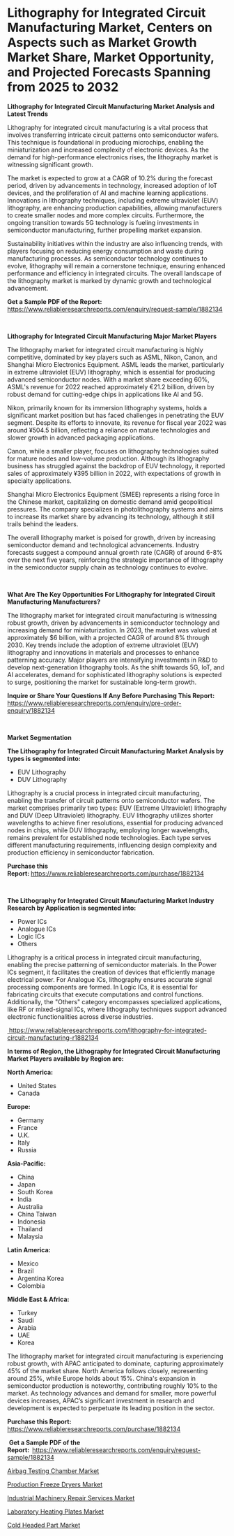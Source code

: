<p><h1>Lithography for Integrated Circuit Manufacturing Market, Centers on Aspects such as Market Growth Market Share, Market Opportunity, and Projected Forecasts Spanning from 2025 to 2032</h1></p><p><strong>Lithography for Integrated Circuit Manufacturing Market Analysis and Latest Trends</strong></p>
<p><p>Lithography for integrated circuit manufacturing is a vital process that involves transferring intricate circuit patterns onto semiconductor wafers. This technique is foundational in producing microchips, enabling the miniaturization and increased complexity of electronic devices. As the demand for high-performance electronics rises, the lithography market is witnessing significant growth. </p><p>The market is expected to grow at a CAGR of 10.2% during the forecast period, driven by advancements in technology, increased adoption of IoT devices, and the proliferation of AI and machine learning applications. Innovations in lithography techniques, including extreme ultraviolet (EUV) lithography, are enhancing production capabilities, allowing manufacturers to create smaller nodes and more complex circuits. Furthermore, the ongoing transition towards 5G technology is fueling investments in semiconductor manufacturing, further propelling market expansion. </p><p>Sustainability initiatives within the industry are also influencing trends, with players focusing on reducing energy consumption and waste during manufacturing processes. As semiconductor technology continues to evolve, lithography will remain a cornerstone technique, ensuring enhanced performance and efficiency in integrated circuits. The overall landscape of the lithography market is marked by dynamic growth and technological advancement.</p></p>
<p><strong>Get a Sample PDF of the Report:&nbsp;</strong> <a href="https://www.reliableresearchreports.com/enquiry/request-sample/1882134?utm_campaign=38&utm_medium=2&utm_source=Github&utm_content=ia&utm_term=01032025&utm_id=lithography-for-integrated-circuit-manufacturing">https://www.reliableresearchreports.com/enquiry/request-sample/1882134</a></p>
<p>&nbsp;</p>
<p><strong>Lithography for Integrated Circuit Manufacturing Major Market Players</strong></p>
<p><p>The lithography market for integrated circuit manufacturing is highly competitive, dominated by key players such as ASML, Nikon, Canon, and Shanghai Micro Electronics Equipment. ASML leads the market, particularly in extreme ultraviolet (EUV) lithography, which is essential for producing advanced semiconductor nodes. With a market share exceeding 60%, ASML's revenue for 2022 reached approximately €21.2 billion, driven by robust demand for cutting-edge chips in applications like AI and 5G.</p><p>Nikon, primarily known for its immersion lithography systems, holds a significant market position but has faced challenges in penetrating the EUV segment. Despite its efforts to innovate, its revenue for fiscal year 2022 was around ¥504.5 billion, reflecting a reliance on mature technologies and slower growth in advanced packaging applications.</p><p>Canon, while a smaller player, focuses on lithography technologies suited for mature nodes and low-volume production. Although its lithography business has struggled against the backdrop of EUV technology, it reported sales of approximately ¥395 billion in 2022, with expectations of growth in specialty applications.</p><p>Shanghai Micro Electronics Equipment (SMEE) represents a rising force in the Chinese market, capitalizing on domestic demand amid geopolitical pressures. The company specializes in photolithography systems and aims to increase its market share by advancing its technology, although it still trails behind the leaders. </p><p>The overall lithography market is poised for growth, driven by increasing semiconductor demand and technological advancements. Industry forecasts suggest a compound annual growth rate (CAGR) of around 6-8% over the next five years, reinforcing the strategic importance of lithography in the semiconductor supply chain as technology continues to evolve.</p></p>
<p>&nbsp;</p>
<p><strong>What Are The Key Opportunities For Lithography for Integrated Circuit Manufacturing Manufacturers?</strong></p>
<p><p>The lithography market for integrated circuit manufacturing is witnessing robust growth, driven by advancements in semiconductor technology and increasing demand for miniaturization. In 2023, the market was valued at approximately $6 billion, with a projected CAGR of around 8% through 2030. Key trends include the adoption of extreme ultraviolet (EUV) lithography and innovations in materials and processes to enhance patterning accuracy. Major players are intensifying investments in R&D to develop next-generation lithography tools. As the shift towards 5G, IoT, and AI accelerates, demand for sophisticated lithography solutions is expected to surge, positioning the market for sustainable long-term growth.</p></p>
<p><strong>Inquire or Share Your Questions If Any Before Purchasing This Report:</strong> <a href="https://www.reliableresearchreports.com/enquiry/pre-order-enquiry/1882134?utm_campaign=38&utm_medium=2&utm_source=Github&utm_content=ia&utm_term=01032025&utm_id=lithography-for-integrated-circuit-manufacturing">https://www.reliableresearchreports.com/enquiry/pre-order-enquiry/1882134</a></p>
<p>&nbsp;</p>
<p><strong>Market Segmentation</strong></p>
<p><strong>The Lithography for Integrated Circuit Manufacturing Market Analysis by types is segmented into:</strong></p>
<p><ul><li>EUV Lithography</li><li>DUV Lithography</li></ul></p>
<p><p>Lithography is a crucial process in integrated circuit manufacturing, enabling the transfer of circuit patterns onto semiconductor wafers. The market comprises primarily two types: EUV (Extreme Ultraviolet) lithography and DUV (Deep Ultraviolet) lithography. EUV lithography utilizes shorter wavelengths to achieve finer resolutions, essential for producing advanced nodes in chips, while DUV lithography, employing longer wavelengths, remains prevalent for established node technologies. Each type serves different manufacturing requirements, influencing design complexity and production efficiency in semiconductor fabrication.</p></p>
<p><strong>Purchase this Report:&nbsp;</strong><a href="https://www.reliableresearchreports.com/purchase/1882134?utm_campaign=38&utm_medium=2&utm_source=Github&utm_content=ia&utm_term=01032025&utm_id=lithography-for-integrated-circuit-manufacturing">https://www.reliableresearchreports.com/purchase/1882134</a></p>
<p>&nbsp;</p>
<p><strong>The Lithography for Integrated Circuit Manufacturing Market Industry Research by Application is segmented into:</strong></p>
<p><ul><li>Power ICs</li><li>Analogue ICs</li><li>Logic ICs</li><li>Others</li></ul></p>
<p><p>Lithography is a critical process in integrated circuit manufacturing, enabling the precise patterning of semiconductor materials. In the Power ICs segment, it facilitates the creation of devices that efficiently manage electrical power. For Analogue ICs, lithography ensures accurate signal processing components are formed. In Logic ICs, it is essential for fabricating circuits that execute computations and control functions. Additionally, the "Others" category encompasses specialized applications, like RF or mixed-signal ICs, where lithography techniques support advanced electronic functionalities across diverse industries.</p></p>
<p><a href="https://www.reliableresearchreports.com/lithography-for-integrated-circuit-manufacturing-r1882134?utm_campaign=38&utm_medium=2&utm_source=Github&utm_content=ia&utm_term=01032025&utm_id=lithography-for-integrated-circuit-manufacturing">&nbsp;https://www.reliableresearchreports.com/lithography-for-integrated-circuit-manufacturing-r1882134</a></p>
<p><strong>In terms of Region, the Lithography for Integrated Circuit Manufacturing Market Players available by Region are:</strong></p>
<p>
    <p> <strong> North America: </strong>
        <ul>
            <li>United States</li>
            <li>Canada</li>
        </ul>
        </p> 
    <p> <strong> Europe: </strong>
        <ul>
            <li>Germany</li>
            <li>France</li>
            <li>U.K.</li>
            <li>Italy</li>
            <li>Russia</li>
        </ul>
        </p> 
    <p> <strong> Asia-Pacific: </strong>
        <ul>
            <li>China</li>
            <li>Japan</li>
            <li>South Korea</li>
            <li>India</li>
            <li>Australia</li>
            <li>China Taiwan</li>
            <li>Indonesia</li>
            <li>Thailand</li>
            <li>Malaysia</li>
        </ul>
        </p> 
    <p> <strong> Latin America: </strong>
        <ul>
            <li>Mexico</li>
            <li>Brazil</li>
            <li>Argentina Korea</li>
            <li>Colombia</li>
        </ul>
        </p> 
    <p> <strong> Middle East & Africa: </strong>
        <ul>
            <li>Turkey</li>
            <li>Saudi</li>
            <li>Arabia</li>
            <li>UAE</li>
            <li>Korea</li>
        </ul>
    </p>
    </p>
<p><p>The lithography market for integrated circuit manufacturing is experiencing robust growth, with APAC anticipated to dominate, capturing approximately 45% of the market share. North America follows closely, representing around 25%, while Europe holds about 15%. China's expansion in semiconductor production is noteworthy, contributing roughly 10% to the market. As technology advances and demand for smaller, more powerful devices increases, APAC’s significant investment in research and development is expected to perpetuate its leading position in the sector.</p></p>
<p><strong>Purchase this Report: </strong><a href="https://www.reliableresearchreports.com/purchase/1882134?utm_campaign=38&utm_medium=2&utm_source=Github&utm_content=ia&utm_term=01032025&utm_id=lithography-for-integrated-circuit-manufacturing">https://www.reliableresearchreports.com/purchase/1882134</a></p>
<p>&nbsp;<strong>Get a Sample PDF of the Report:&nbsp;&nbsp;</strong><a href="https://www.reliableresearchreports.com/enquiry/request-sample/1882134?utm_campaign=38&utm_medium=2&utm_source=Github&utm_content=ia&utm_term=01032025&utm_id=lithography-for-integrated-circuit-manufacturing">https://www.reliableresearchreports.com/enquiry/request-sample/1882134</a></p>
<p><strong></strong></p>
<p><p><a href="https://github.com/cheryjhonson/Market-Research-Report-List-1/blob/main/airbag-testing-chamber-market.md?utm_campaign=38&utm_medium=2&utm_source=Github&utm_content=ia&utm_term=01032025&utm_id=lithography-for-integrated-circuit-manufacturing">Airbag Testing Chamber Market</a></p><p><a href="https://github.com/meuskocov/Market-Research-Report-List-1/blob/main/production-freeze-dryers-market.md?utm_campaign=38&utm_medium=2&utm_source=Github&utm_content=ia&utm_term=01032025&utm_id=lithography-for-integrated-circuit-manufacturing">Production Freeze Dryers Market</a></p><p><a href="https://github.com/raeezkenedz/Market-Research-Report-List-1/blob/main/industrial-machinery-repair-services-market.md?utm_campaign=38&utm_medium=2&utm_source=Github&utm_content=ia&utm_term=01032025&utm_id=lithography-for-integrated-circuit-manufacturing">Industrial Machinery Repair Services Market</a></p><p><a href="https://github.com/elitasvimal/Market-Research-Report-List-1/blob/main/laboratory-heating-plates-market.md?utm_campaign=38&utm_medium=2&utm_source=Github&utm_content=ia&utm_term=01032025&utm_id=lithography-for-integrated-circuit-manufacturing">Laboratory Heating Plates Market</a></p><p><a href="https://github.com/pelahotayabe/Market-Research-Report-List-1/blob/main/cold-headed-part-market.md?utm_campaign=38&utm_medium=2&utm_source=Github&utm_content=ia&utm_term=01032025&utm_id=lithography-for-integrated-circuit-manufacturing">Cold Headed Part Market</a></p></p>